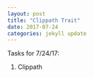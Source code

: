 ```yaml
---
layout: post
title: "Clippath Trait"
date: 2017-07-24
categories: jekyll update
---
```


Tasks for 7/24/17:
1. Clippath
